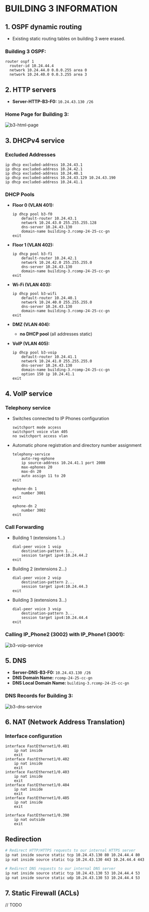 # BUILDING 3 INFORMATION

## 1. OSPF dynamic routing

* Existing static routing tables on building 3 were erased.

### **Building 3 OSPF**:

```
router ospf 1
  router-id 10.24.44.4
  network 10.24.44.0 0.0.0.255 area 0
  network 10.24.40.0 0.0.3.255 area 3
```

## 2. HTTP servers

* **Server-HTTP-B3-F0:** `10.24.43.130 /26`

### **Home Page for Building 3**:

![b3-html-page](./config/b3-html-page.png)

## 3. DHCPv4 service

### Excluded Addresses

```
ip dhcp excluded-address 10.24.43.1
ip dhcp excluded-address 10.24.42.1
ip dhcp excluded-address 10.24.40.1
ip dhcp excluded-address 10.24.43.129 10.24.43.190
ip dhcp excluded-address 10.24.41.1
```

### DHCP Pools

* **Floor 0 (VLAN 401):**

  ```
  ip dhcp pool b3-f0
      default-router 10.24.43.1
      network 10.24.43.0 255.255.255.128
      dns-server 10.24.43.130
      domain-name building-3.rcomp-24-25-cc-gn
  exit
  ```

* **Floor 1 (VLAN 402):**

  ```
  ip dhcp pool b3-f1
      default-router 10.24.42.1
      network 10.24.42.0 255.255.255.0
      dns-server 10.24.43.130
      domain-name building-3.rcomp-24-25-cc-gn
  exit
  ```

* **Wi-Fi (VLAN 403):**

  ```
  ip dhcp pool b3-wifi
      default-router 10.24.40.1
      network 10.24.40.0 255.255.255.0
      dns-server 10.24.43.130
      domain-name building-3.rcomp-24-25-cc-gn
  exit
  ```

* **DMZ (VLAN 404):**

    * **no DHCP pool** (all addresses static)

* **VoIP (VLAN 405):**

  ```
  ip dhcp pool b3-voip
      default-router 10.24.41.1
      network 10.24.41.0 255.255.255.0
      dns-server 10.24.43.130
      domain-name building-3.rcomp-24-25-cc-gn
      option 150 ip 10.24.41.1
  exit
  ```

## 4. VoIP service

### Telephony service

* Switches connected to IP Phones configuration

  ```
  switchport mode access
  switchport voice vlan 405
  no switchport access vlan
  ```

* Automatic phone registration and directory number assignment

  ```
  telephony-service
      auto-reg-ephone
      ip source-address 10.24.41.1 port 2000
      max-ephones 20
      max-dn 20
      auto assign 11 to 20
  exit

  ephone-dn 1
      number 3001
  exit

  ephone-dn 2
      number 3002
  exit
  ```

### Call Forwarding

* Building 1 (extensions 1...)

  ```
  dial-peer voice 1 voip
      destination-pattern 1...
      session target ipv4:10.24.44.2
  exit
  ```
* Building 2 (extensions 2...)

  ```
  dial-peer voice 2 voip
      destination-pattern 2...
      session target ipv4:10.24.44.3
  exit
  ```
* Building 3 (extensions 3...)

  ```
  dial-peer voice 3 voip
      destination-pattern 3...
      session target ipv4:10.24.44.4
  exit
  ```

### **Calling IP\_Phone2 (3002) with IP\_Phone1 (3001)**:

![b3-voip-service](./config/b3-voip-service.png)

## 5. DNS

* **Server-DNS-B3-F0:** `10.24.43.130 /26`
* **DNS Domain Name:** `rcomp-24-25-cc-gn`
* **DNS Local Domain Name:** `building-3.rcomp-24-25-cc-gn`

### **DNS Records for Building 3**:

![b3-dns-service](./config/b3-dns-service.png)

## 6. NAT (Network Address Translation)

### Interface configuration

```
interface FastEthernet1/0.401
    ip nat inside
    exit
interface FastEthernet1/0.402
    ip nat inside
    exit
interface FastEthernet1/0.403
    ip nat inside
    exit
interface FastEthernet1/0.404
    ip nat inside
    exit
interface FastEthernet1/0.405
    ip nat inside
    exit

interface FastEthernet1/0.390
    ip nat outside
    exit
```

## Redirection

```bash
# Redirect HTTP/HTTPS requests to our internal HTTPS server
ip nat inside source static tcp 10.24.43.130 80 10.24.44.4 80
ip nat inside source static tcp 10.24.43.130 443 10.24.44.4 443

# Redirect DNS requests to our internal DNS server
ip nat inside source static tcp 10.24.43.130 53 10.24.44.4 53
ip nat inside source static udp 10.24.43.130 53 10.24.44.4 53
```

## 7. Static Firewall (ACLs)

// TODO
